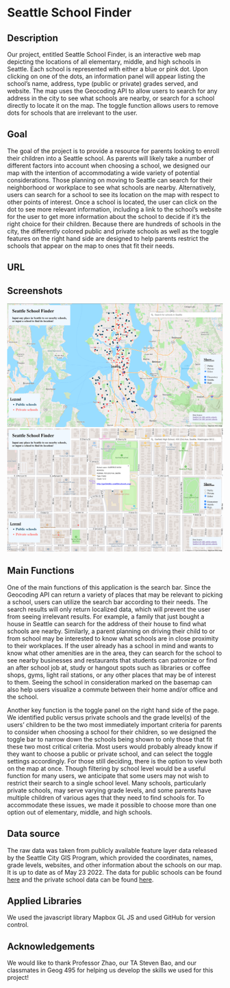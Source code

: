 # Seattle School Finder

## Description
Our project, entitled Seattle School Finder, is an interactive web map depicting the locations of all elementary, middle, and high schools in Seattle. Each school is represented with either a blue or pink dot. Upon clicking on one of the dots, an information panel will appear listing the school’s name, address, type (public or private) grades served, and website. The map uses the Geocoding API to allow users to search for any address in the city to see what schools are nearby, or search for a school directly to locate it on the map. The toggle function allows users to remove dots for schools that are irrelevant to the user.

## Goal
The goal of the project is to provide a resource for parents looking to enroll their children into a Seattle school. As parents will likely take a number of different factors into account when choosing a school, we designed our map with the intention of accommodating a wide variety of potential considerations. Those planning on moving to Seattle can search for their neighborhood or workplace to see what schools are nearby. Alternatively, users can search for a school to see its location on the map with respect to other points of interest. Once a school is located, the user can click on the dot to see more relevant information, including a link to the school’s website for the user to get more information about the school to decide if it’s the right choice for their children. Because there are hundreds of schools in the city, the differently colored public and private schools as well as the toggle features on the right hand side are designed to help parents restrict the schools that appear on the map to ones that fit their needs.

## URL

## Screenshots

![1](assets/screenshot1.PNG)
![2](assets/screenshot2.PNG)
## Main Functions
One of the main functions of this application is the search bar. Since the Geocoding API can return a variety of places that may be relevant to picking a school, users can utilize the search bar according to their needs. The search results will only return localized data, which will prevent the user from seeing irrelevant results. For example, a family that just bought a house in Seattle can search for the address of their house to find what schools are nearby. Similarly, a parent planning on driving their child to or from school may be interested to know what schools are in close proximity to their workplaces. If the user already has a school in mind and wants to know what other amenities are in the area, they can search for the school to see nearby businesses and restaurants that students can patronize or find an after school job at, study or hangout spots such as libraries or coffee shops, gyms, light rail stations, or any other places that may be of interest to them. Seeing the school in consideration marked on the basemap can also help users visualize a commute between their home and/or office and the school. 

Another key function is the toggle panel on the right hand side of the page. We identified public versus private schools and the grade level(s) of the users’ children to be the two most immediately important criteria for parents to consider when choosing a school for their children, so we designed the toggle bar to narrow down the schools being shown to only those that fit these two most critical criteria. Most users would probably already know if they want to choose a public or private school, and can select the toggle settings accordingly. For those still deciding, there is the option to view both on the map at once. Though filtering by school level would be a useful function for many users, we anticipate that some users may not wish to restrict their search to a single school level. Many schools, particularly private schools, may serve varying grade levels, and some parents have multiple children of various ages that they need to find schools for. To accommodate these issues, we made it possible to choose more than one option out of elementary, middle, and high schools. 

## Data source
The raw data was taken from publicly available feature layer data released by the Seattle City GIS Program, which provided the coordinates, names, grade levels, websites, and other information about the schools on our map. It is up to date as of May 23 2022. The data for public schools can be found [here]( https://data-seattlecitygis.opendata.arcgis.com/datasets/SeattleCityGIS::public-schools/explore?location=47.595213%2C-122.272143%2C10.86) and the private school data can be found [here](https://data-seattlecitygis.opendata.arcgis.com/datasets/SeattleCityGIS::private-schools-1/explore?location=47.610266%2C-122.312178%2C11.00).

## Applied Libraries

We used the javascript library Mapbox GL JS and used GitHub for version control.

## Acknowledgements
We would like to thank Professor Zhao, our TA Steven Bao, and our classmates in Geog 495 for helping us develop the skills we used for this project!
